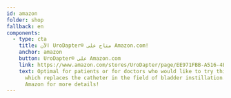 ```yaml
---
id: amazon
folder: shop
fallback: en
components:
  - type: cta
    title: الآن UroDapter® متاح على Amazon.com!
    anchor: amazon
    button: UroDapter® على Amazon.com
    link: https://www.amazon.com/stores/UroDapter/page/EE971FBB-A516-4E98-A2CD-2B62117F088A
    text: Optimal for patients or for doctors who would like to try this device
      which replaces the catheter in the field of bladder instillation. Visit
      Amazon for more details!
---
```

